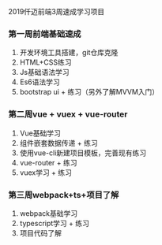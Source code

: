 2019仟迈前端3周速成学习项目
### 第一周前端基础速成
1. 开发环境工具搭建，git仓库克隆
2. HTML+CSS练习
3. Js基础语法学习
4. Es6语法学习
5. bootstrap ui + 练习（另外了解MVVM入门）
### 第二周vue + vuex + vue-router
1. Vue基础学习
2. 组件嵌套数据传递 + 练习
3. 使用vue-cli新建项目模板，完善现有练习
4. vue-router + 练习
5. vuex学习 + 练习
### 第三周webpack+ts+项目了解
1. webpack基础学习
2. typescript学习 + 练习
3. 项目代码了解
